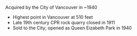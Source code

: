 Acquired by the City of Vancouver in ~1940
- Highest point in Vancouver at 510 feet
- Late 19th century CPR rock quarry closed in 1911
- Sold to the City; opened as Queen Eizabeth Park in 1940